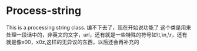 # Process-string
This is a processing string class.
编不下去了，现在开始说功能了
这个类是用来处理一段话中的，非英文的文字，url，还有就是一些特殊的符号如\t,\n,\r，还有就是像x00，x0z,这样的无异议的东西，以后还会再补充的
